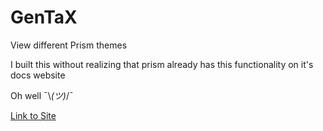# GenTaX

View different Prism themes

I built this without realizing that prism already has this functionality on it's docs website

Oh well ¯\\_(ツ)_/¯

<a href="https://gentax.volchek.dev">Link to Site</a>
